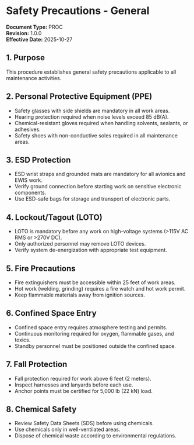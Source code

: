 # Safety Precautions - General

**Document Type:** PROC  
**Revision:** 1.0.0  
**Effective Date:** 2025-10-27

## 1. Purpose
This procedure establishes general safety precautions applicable to all maintenance activities.

## 2. Personal Protective Equipment (PPE)
- Safety glasses with side shields are mandatory in all work areas.
- Hearing protection required when noise levels exceed 85 dB(A).
- Chemical-resistant gloves required when handling solvents, sealants, or adhesives.
- Safety shoes with non-conductive soles required in all maintenance areas.

## 3. ESD Protection
- ESD wrist straps and grounded mats are mandatory for all avionics and EWIS work.
- Verify ground connection before starting work on sensitive electronic components.
- Use ESD-safe bags for storage and transport of electronic parts.

## 4. Lockout/Tagout (LOTO)
- LOTO is mandatory before any work on high-voltage systems (>115V AC RMS or >270V DC).
- Only authorized personnel may remove LOTO devices.
- Verify system de-energization with appropriate test equipment.

## 5. Fire Precautions
- Fire extinguishers must be accessible within 25 feet of work areas.
- Hot work (welding, grinding) requires a fire watch and hot work permit.
- Keep flammable materials away from ignition sources.

## 6. Confined Space Entry
- Confined space entry requires atmosphere testing and permits.
- Continuous monitoring required for oxygen, flammable gases, and toxics.
- Standby personnel must be positioned outside the confined space.

## 7. Fall Protection
- Fall protection required for work above 6 feet (2 meters).
- Inspect harnesses and lanyards before each use.
- Anchor points must be certified for 5,000 lb (22 kN) load.

## 8. Chemical Safety
- Review Safety Data Sheets (SDS) before using chemicals.
- Use chemicals only in well-ventilated areas.
- Dispose of chemical waste according to environmental regulations.
